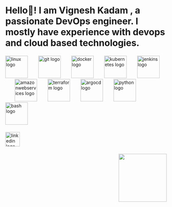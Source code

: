 <h1 align="left">Hello👋! I am  Vignesh Kadam , a passionate DevOps engineer.  I mostly have experience with devops and cloud based technologies.</h1>

###

<div align="left">
  <img src="https://cdn.jsdelivr.net/gh/devicons/devicon/icons/linux/linux-original.svg" height="70" alt="linux logo"  />
  <img width="25" />
  <img src="https://cdn.jsdelivr.net/gh/devicons/devicon/icons/git/git-original.svg" height="70" alt="git logo"  />
  <img width="25" />
  <img src="https://cdn.jsdelivr.net/gh/devicons/devicon/icons/docker/docker-original.svg" height="70" alt="docker logo"  />
  <img width="25" />
  <img src="https://cdn.jsdelivr.net/gh/devicons/devicon/icons/kubernetes/kubernetes-plain.svg" height="70" alt="kubernetes logo"  />
  <img width="25" />
  <img src="https://cdn.jsdelivr.net/gh/devicons/devicon/icons/jenkins/jenkins-original.svg" height="70" alt="jenkins logo"  />
  <img width="25" />
  <img src="https://cdn.jsdelivr.net/gh/devicons/devicon/icons/amazonwebservices/amazonwebservices-plain-wordmark.svg" height="70" alt="amazonwebservices logo"  />
  <img width="25" />
  <img src="https://cdn.jsdelivr.net/gh/devicons/devicon/icons/terraform/terraform-original.svg" height="70" alt="terraform logo"  />
  <img width="25" />
  <img src="https://cdn.jsdelivr.net/gh/devicons/devicon/icons/argocd/argocd-original.svg" height="70" alt="argocd logo"  />
  <img width="25" />
  <img src="https://cdn.jsdelivr.net/gh/devicons/devicon/icons/python/python-original.svg" height="70" alt="python logo"  />
  <img width="25" />
  <img src="https://cdn.jsdelivr.net/gh/devicons/devicon/icons/bash/bash-original.svg" height="70" alt="bash logo"  />
</div>

###

<div align="left">
  <a href="https://www.linkedin.com/in/vigneshkadam/" target="_blank">
    <img src="https://img.shields.io/static/v1?message=LinkedIn&logo=linkedin&label=&color=0077B5&logoColor=white&labelColor=&style=for-the-badge" height="45" alt="linkedin logo"  />
  </a>
</div>

###

<img align="right" height="150" src="https://i.imgflip.com/65efzo.gif"  />

###

<p align="left"></p>

###

<div align="left">
</div>

###

<div align="left">
</div>

###
